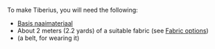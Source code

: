 To make Tiberius, you will need the following:

-   [Basis naaimateriaal](/docs/sewing/basic-sewing-supplies)
-   About 2 meters (2.2 yards) of a suitable fabric (see [Fabric options](/docs/patterns/tiberius/fabric))
-   (a belt, for wearing it)
